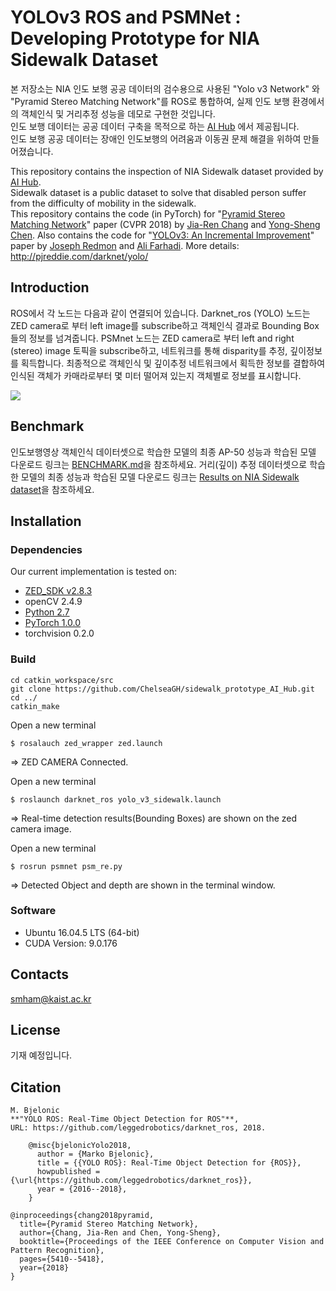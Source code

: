 # YOLOv3 ROS and PSMNet  : Developing Prototype for NIA Sidewalk Dataset

본 저장소는 NIA 인도 보행 공공 데이터의 검수용으로 사용된 "Yolo v3 Network" 와 "Pyramid Stereo Matching Network"를 ROS로 통합하여, 실제 인도 보행 환경에서의 객체인식 및 거리추정 성능을 데모로 구현한 것입니다.<br/>
인도 보행 데이터는 공공 데이터 구축을 목적으로 하는 [AI Hub](http://www.aihub.or.kr/) 에서 제공됩니다.<br/>
인도 보행 공공 데이터는 장애인 인도보행의 어려움과 이동권 문제 해결을 위하여 만들어졌습니다.


This repository contains the inspection of NIA Sidewalk dataset provided by [AI Hub](http://www.aihub.or.kr/).<br/>
Sidewalk dataset is a public dataset to solve that disabled person suffer from the difficulty of mobility in the sidewalk.<br/>
This repository contains the code (in PyTorch) for "[Pyramid Stereo Matching Network](https://arxiv.org/abs/1803.08669)" paper (CVPR 2018) by [Jia-Ren Chang](https://jiarenchang.github.io/) and [Yong-Sheng Chen](https://people.cs.nctu.edu.tw/~yschen/).
Also contains the code for "[YOLOv3: An Incremental Improvement](https://arxiv.org/abs/1804.02767)" paper by [Joseph Redmon](https://github.com/pjreddie) and [Ali Farhadi](https://homes.cs.washington.edu/~ali/). More details: http://pjreddie.com/darknet/yolo/



## Introduction

ROS에서 각 노드는 다음과 같이 연결되어 있습니다. Darknet_ros (YOLO) 노드는 ZED camera로 부터 left image를 subscribe하고  객체인식 결과로 Bounding Box들의 정보를 넘겨줍니다.  PSMnet 노드는 ZED camera로 부터 left and right (stereo) image 토픽을 subscribe하고, 네트워크를 통해 disparity를  추정, 깊이정보를 획득합니다. 최종적으로 객체인식 및 깊이추정 네트워크에서 획득한 정보를 결합하여 인식된 객체가 카매라로부터 몇 미터 떨어져 있는지 객체별로 정보를 표시합니다.

<img align="center" src="https://user-images.githubusercontent.com/25498950/69921866-12429180-14da-11ea-8759-bb23bfb9151f.png">






## Benchmark
인도보행영상 객체인식 데이터셋으로 학습한 모델의 최종 AP-50 성능과 학습된 모델 다운로드 링크는 [BENCHMARK.md](https://github.com/ytaek-oh/mmdetection/blob/master/docs/BENCHMARK.md)을 참조하세요. 
거리(깊이) 추정 데이터셋으로 학습한 모델의 최종 성능과 학습된 모델 다운로드 링크는 [Results on NIA Sidewalk dataset](https://github.com/parkkibaek/PSMNet_AIHub/blob/master/README.md)을 참조하세요. 


## Installation


### Dependencies
Our current implementation is tested on:

- [ZED_SDK v2.8.3](https://www.stereolabs.com/developers/release/#sdkdownloads_anchor)
- openCV 2.4.9
- [Python 2.7](https://www.python.org/downloads/)
- [PyTorch 1.0.0](http://pytorch.org)
- torchvision 0.2.0 


### Build


    cd catkin_workspace/src
    git clone https://github.com/ChelseaGH/sidewalk_prototype_AI_Hub.git
    cd ../
    catkin_make
    
Open a new terminal

    $ rosalauch zed_wrapper zed.launch
	
=> ZED CAMERA Connected.

Open a new terminal 

    $ roslaunch darknet_ros yolo_v3_sidewalk.launch

=> Real-time detection results(Bounding Boxes) are shown on the zed camera image. 

Open a new terminal 

    $ rosrun psmnet psm_re.py

=> Detected Object and depth are shown in the terminal window.



### Software

- Ubuntu 16.04.5 LTS (64-bit)
- CUDA Version: 9.0.176

## Contacts
smham@kaist.ac.kr

## License
기재 예정입니다.




## Citation
```
M. Bjelonic
**"YOLO ROS: Real-Time Object Detection for ROS"**,
URL: https://github.com/leggedrobotics/darknet_ros, 2018.

    @misc{bjelonicYolo2018,
      author = {Marko Bjelonic},
      title = {{YOLO ROS}: Real-Time Object Detection for {ROS}},
      howpublished = {\url{https://github.com/leggedrobotics/darknet_ros}},
      year = {2016--2018},
    }
```
```
@inproceedings{chang2018pyramid,
  title={Pyramid Stereo Matching Network},
  author={Chang, Jia-Ren and Chen, Yong-Sheng},
  booktitle={Proceedings of the IEEE Conference on Computer Vision and Pattern Recognition},
  pages={5410--5418},
  year={2018}
}
```
